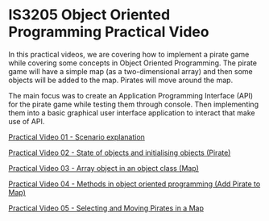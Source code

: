 # IS3205 Object Oriented Programming Practical Video

In this practical videos, we are covering how to implement a pirate game while covering some concepts in Object Oriented Programming. The pirate game will have a simple map (as a two-dimensional array) and then some objects will be added to the map. Pirates will move around the map.

The main focus was to create an Application Programming Interface (API) for the pirate game while testing them through console. Then implementing them into a basic graphical user interface application to interact that make use of API.

[Practical Video 01 - Scenario explanation](https://drive.google.com/file/d/1k7J1ZQnEjYQolW1vDn8gnARYi3FgJVJU/view)

[Practical Video 02 - State of objects and initialising objects (Pirate)](https://drive.google.com/file/d/18_h74nJQJUxm0V7w40O80_VjU6N2B20J/view)

[Practical Video 03 - Array object in an object class (Map)](https://drive.google.com/file/d/13ngxN-fk1DLHZZL3tlMgWs3fMbOgq05M/view)

[Practical Video 04 - Methods in object oriented programming (Add Pirate to Map)](https://drive.google.com/file/d/1SGoeP8OTPk1UI4gu6tQw9yjQAlXI3bLK/view)

[Practical Video 05 - Selecting and Moving Pirates in a Map](https://drive.google.com/file/d/17H1d0_RJOZMCSpOppvRdmcXRT8Ohekms/view)

